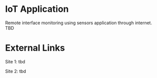 # IoT Application
Remote interface monitoring using sensors application
through internet.  TBD

# External Links
Site 1: tbd

Site 2: tbd
